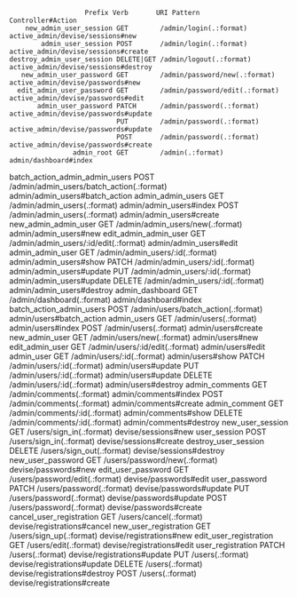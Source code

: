                        Prefix Verb       URI Pattern                               Controller#Action
        new_admin_user_session GET        /admin/login(.:format)                    active_admin/devise/sessions#new
            admin_user_session POST       /admin/login(.:format)                    active_admin/devise/sessions#create
    destroy_admin_user_session DELETE|GET /admin/logout(.:format)                   active_admin/devise/sessions#destroy
       new_admin_user_password GET        /admin/password/new(.:format)             active_admin/devise/passwords#new
      edit_admin_user_password GET        /admin/password/edit(.:format)            active_admin/devise/passwords#edit
           admin_user_password PATCH      /admin/password(.:format)                 active_admin/devise/passwords#update
                               PUT        /admin/password(.:format)                 active_admin/devise/passwords#update
                               POST       /admin/password(.:format)                 active_admin/devise/passwords#create
                    admin_root GET        /admin(.:format)                          admin/dashboard#index
batch_action_admin_admin_users POST       /admin/admin_users/batch_action(.:format) admin/admin_users#batch_action
             admin_admin_users GET        /admin/admin_users(.:format)              admin/admin_users#index
                               POST       /admin/admin_users(.:format)              admin/admin_users#create
          new_admin_admin_user GET        /admin/admin_users/new(.:format)          admin/admin_users#new
         edit_admin_admin_user GET        /admin/admin_users/:id/edit(.:format)     admin/admin_users#edit
              admin_admin_user GET        /admin/admin_users/:id(.:format)          admin/admin_users#show
                               PATCH      /admin/admin_users/:id(.:format)          admin/admin_users#update
                               PUT        /admin/admin_users/:id(.:format)          admin/admin_users#update
                               DELETE     /admin/admin_users/:id(.:format)          admin/admin_users#destroy
               admin_dashboard GET        /admin/dashboard(.:format)                admin/dashboard#index
      batch_action_admin_users POST       /admin/users/batch_action(.:format)       admin/users#batch_action
                   admin_users GET        /admin/users(.:format)                    admin/users#index
                               POST       /admin/users(.:format)                    admin/users#create
                new_admin_user GET        /admin/users/new(.:format)                admin/users#new
               edit_admin_user GET        /admin/users/:id/edit(.:format)           admin/users#edit
                    admin_user GET        /admin/users/:id(.:format)                admin/users#show
                               PATCH      /admin/users/:id(.:format)                admin/users#update
                               PUT        /admin/users/:id(.:format)                admin/users#update
                               DELETE     /admin/users/:id(.:format)                admin/users#destroy
                admin_comments GET        /admin/comments(.:format)                 admin/comments#index
                               POST       /admin/comments(.:format)                 admin/comments#create
                 admin_comment GET        /admin/comments/:id(.:format)             admin/comments#show
                               DELETE     /admin/comments/:id(.:format)             admin/comments#destroy
              new_user_session GET        /users/sign_in(.:format)                  devise/sessions#new
                  user_session POST       /users/sign_in(.:format)                  devise/sessions#create
          destroy_user_session DELETE     /users/sign_out(.:format)                 devise/sessions#destroy
             new_user_password GET        /users/password/new(.:format)             devise/passwords#new
            edit_user_password GET        /users/password/edit(.:format)            devise/passwords#edit
                 user_password PATCH      /users/password(.:format)                 devise/passwords#update
                               PUT        /users/password(.:format)                 devise/passwords#update
                               POST       /users/password(.:format)                 devise/passwords#create
      cancel_user_registration GET        /users/cancel(.:format)                   devise/registrations#cancel
         new_user_registration GET        /users/sign_up(.:format)                  devise/registrations#new
        edit_user_registration GET        /users/edit(.:format)                     devise/registrations#edit
             user_registration PATCH      /users(.:format)                          devise/registrations#update
                               PUT        /users(.:format)                          devise/registrations#update
                               DELETE     /users(.:format)                          devise/registrations#destroy
                               POST       /users(.:format)                          devise/registrations#create
